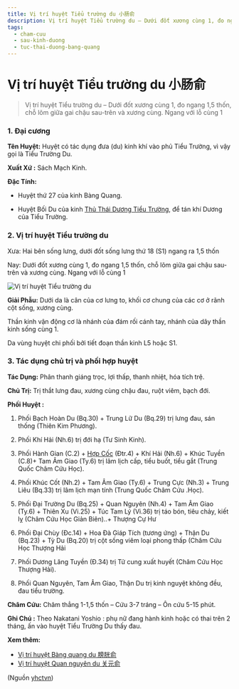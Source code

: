 ```yaml
---
title: Vị trí huyệt Tiểu trường du 小肠俞
description: Vị trí huyệt Tiểu trường du – Dưới đốt xương cùng 1, đo ngang 1,5 thốn, chỗ lõm giữa gai chậu sau-trên và xương cùng. Ngang với lỗ cùng 1
tags:
  - cham-cuu
  - sau-kinh-duong
  - tuc-thai-duong-bang-quang
---
```


# Vị trí huyệt Tiểu trường du 小肠俞 

> Vị trí huyệt Tiểu trường du – Dưới đốt xương cùng 1, đo ngang 1,5 thốn, chỗ lõm giữa gai chậu sau-trên và xương cùng. Ngang với lỗ cùng 1

### 1. Đại cương

**Tên Huyệt:** Huyệt có tác dụng đưa (du) kinh khí vào phủ Tiểu Trường, vì vậy gọi là Tiểu Trường Du.

**Xuất Xứ :** Sách Mạch Kinh.

**Đặc Tính:**

+ Huyệt thứ 27 của kinh Bàng Quang.

+ Huyệt Bối Du của kinh [Thủ Thái Dương Tiểu Trường](/yhctvn/kinh-thu-thai-duong-tieu-truong/), để tán khí Dương của Tiểu Trường.

### 2. Vị trí huyệt Tiểu trường du

Xưa: Hai bên sống lưng, dưới đốt sống lưng thứ 18 (S1) ngang ra 1,5 thốn

Nay: Dưới đốt xương cùng 1, đo ngang 1,5 thốn, chỗ lõm giữa gai chậu sau-trên và xương cùng. Ngang với lỗ cùng 1

![Vị trí huyệt Tiểu trường du](/imgs/yhctvn/vi-tri-huyet-tieu-truong-du-300x169.jpg)

**Giải Phẫu:** Dưới da là cân của cơ lưng to, khối cơ chung của các cơ ở rãnh cột sống, xương cùng.

Thần kinh vận động cơ là nhánh của đám rối cánh tay, nhánh của dây thần kinh sống cùng 1.

Da vùng huyệt chi phối bởi tiết đoạn thần kinh L5 hoặc S1.

### 3. Tác dụng chủ trị và phối hợp huyệt

**Tác Dụng:** Phân thanh giáng trọc, lợi thấp, thanh nhiệt, hóa tích trệ.

**Chủ Trị:** Trị thắt lưng đau, xương cùng chậu đau, ruột viêm, bạch đới.

**Phối Huyệt :**

1. Phối Bạch Hoàn Du (Bq.30) + Trung Lữ Du (Bq.29) trị lưng đau, sán thống (Thiên Kim Phương).
2. Phối Khí Hải (Nh.6) trị đới hạ (Tư Sinh Kinh).
3. Phối Hành Gian (C.2) + [Hợp Cốc](/yhctvn/huyet-hop-coc-%e5%90%88-%e8%b0%b7/) (Đtr.4) + Khí Hải (Nh.6) + Khúc Tuyền (C.8)+ Tam Âm Giao (Ty.6) trị lâm lịch cấp, tiểu buốt, tiểu gắt (Trung Quốc Châm Cứu Học).

4. Phối Khúc Cốt (Nh.2) + Tam Âm Giao (Ty.6) + Trung Cực (Nh.3) + Trung Liêu (Bq.33) trị lâm lịch mạn tính (Trung Quốc Châm Cứu .Học).
5. Phối Đại Trường Du (Bq.25) + Quan Nguyên (Nh.4) + Tam Âm Giao (Ty.6) + Thiên Xu (Vi.25) + Túc Tam Lý (Vi.36) trị táo bón, tiêu chảy, kiết lỵ (Châm Cứu Học Giản Biên)..+ Thượng Cự Hư
6. Phối Đại Chùy (Đc.14) + Hoa Đà Giáp Tích (tương ứng) + Thận Du (Bq.23) + Tỳ Du (Bq.20) trị cột sống viêm loại phong thấp (Châm Cứu Học Thượng Hải
7. Phối Dương Lăng Tuyền (Đ.34) trị Tử cung xuất huyết (Châm Cứu Học Thượng Hải).
8. Phối Quan Nguyên, Tam Âm Giao, Thận Du trị kinh nguyệt không đều, đau tiểu trường.

**Châm Cứu:** Châm thẳng 1-1,5 thốn – Cứu 3-7 tráng – Ôn cứu 5-15 phút.

**Ghi Chú :** Theo Nakatani Yoshio : phụ nữ đang hành kinh hoặc có thai trên 2 tháng, ấn vào huyệt Tiểu Trường Du thấy đau.

**Xem thêm:**

* [Vị trí huyệt Bàng quang du 膀胱俞](/yhctvn/vi-tri-huyet-bang-quang-du-%e8%86%80%e8%83%b1%e4%bf%9e/)
* [Vị trí huyệt Quan nguyên du 关元俞](/yhctvn/vi-tri-huyet-quan-nguyen-du-%e5%85%b3%e5%85%83%e4%bf%9e/)

(Nguồn <a href="https://yhctvn.com/vi-tri-huyet-tieu-truong-du-小肠俞/" target="_blank">yhctvn</a>)
